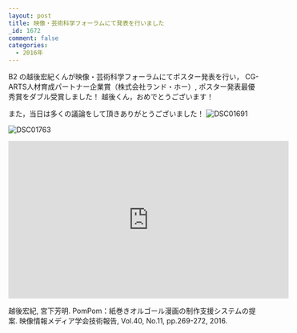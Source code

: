 ```yaml
---
layout: post
title: 映像・芸術科学フォーラムにて発表を行いました
_id: 1672
comment: false
categories:
  - 2016年
---
```


B2 の越後宏紀くんが映像・芸術科学フォーラムにてポスター発表を行い，
CG-ARTS人材育成パートナー企業賞（株式会社ランド・ホー）, ポスター発表最優秀賞をダブル受賞しました！
越後くん，おめでとうございます！

また，当日は多くの議論をして頂きありがとうございました！
![DSC01691](/wp-content/uploads/2016/03/DSC01691.jpg)

![DSC01763](/wp-content/uploads/2016/03/DSC01763.jpg)


<iframe width="560" height="315" src="https://www.youtube.com/embed/U8Mu8Hmyofo" frameborder="0" allowfullscreen></iframe>

越後宏紀, 宮下芳明. PomPom：紙巻きオルゴール漫画の制作支援システムの提案. 映像情報メディア学会技術報告, Vol.40, No.11, pp.269-272, 2016.
